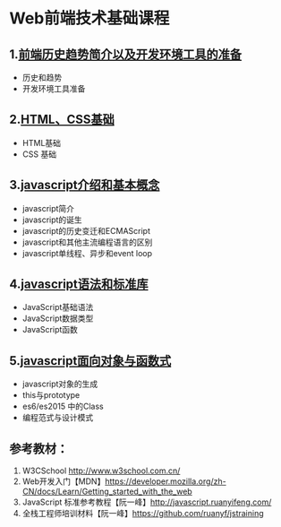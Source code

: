 # Web前端技术基础课程
## 1.[前端历史趋势简介以及开发环境工具的准备](./lession01/lession01.md)
- 历史和趋势
- 开发环境工具准备

## 2.[HTML、CSS基础](./lession02/lession02.md)
- HTML基础
- CSS 基础

## 3.[javascript介绍和基本概念](./lession03/lession03.md)
- javascript简介
- javascript的诞生
- javascript的历史变迁和ECMAScript
- javascript和其他主流编程语言的区别
- javascript单线程、异步和event loop

## 4.[javascript语法和标准库](./lession04/lession04.md)
- JavaScript基础语法
- JavaScript数据类型
- JavaScript函数

## 5.[javascript面向对象与函数式](./lession05/lession05.md)
- javascript对象的生成
- this与prototype
- es6/es2015 中的Class
- 编程范式与设计模式


## 参考教材：
1. W3CSchool http://www.w3school.com.cn/
2. Web开发入门【MDN】https://developer.mozilla.org/zh-CN/docs/Learn/Getting_started_with_the_web
3. JavaScript 标准参考教程【阮一峰】http://javascript.ruanyifeng.com/
4. 全栈工程师培训材料【阮一峰】https://github.com/ruanyf/jstraining
